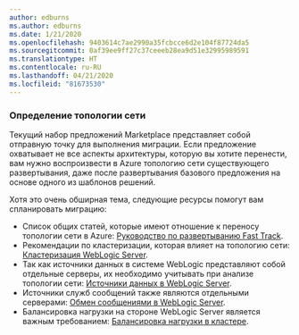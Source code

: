 ```yaml
---
author: edburns
ms.author: edburns
ms.date: 1/21/2020
ms.openlocfilehash: 9403614c7ae2990a35fcbcce6d2e104f87724da5
ms.sourcegitcommit: 0af39ee9ff27c37ceeeb28ea9d51e32995989591
ms.translationtype: HT
ms.contentlocale: ru-RU
ms.lasthandoff: 04/21/2020
ms.locfileid: "81673530"
---
```

### <a name="determine-the-network-topology"></a>Определение топологии сети

Текущий набор предложений Marketplace представляет собой отправную точку для выполнения миграции. Если предложение охватывает не все аспекты архитектуры, которую вы хотите перенести, вам нужно воспроизвести в Azure топологию сети существующего развертывания, даже после развертывания базового предложения на основе одного из шаблонов решений.

Хотя это очень обширная тема, следующие ресурсы помогут вам спланировать миграцию:

* Список общих статей, которые имеют отношение к переносу топологии сети в Azure: [Руководство по развертыванию Fast Track](https://docs.oracle.com/en/middleware/fusion-middleware/weblogic-server/12.2.1.4/intro/deploying.html#GUID-E0BE4A3E-44CD-4C95-9540-7A850BF02F6A).
* Рекомендации по кластеризации, которая влияет на топологию сети: [Кластеризация WebLogic Server](https://docs.oracle.com/en/middleware/fusion-middleware/weblogic-server/12.2.1.4/intro/clustering.html#GUID-E39A18C2-B990-485F-BFB1-0549250FABFE).
* Так как источники данных в системе WebLogic представляют собой отдельные серверы, их необходимо учитывать при анализе топологии сети: [Источники данных в WebLogic Server](https://docs.oracle.com/en/middleware/fusion-middleware/weblogic-server/12.2.1.4/intro/jdbc.html#GUID-9FD5F552-B2E4-4FEC-8C10-503A08764B52).
* Источники служб сообщений также являются отдельными серверами: [Обмен сообщениями в WebLogic Server](https://docs.oracle.com/en/middleware/fusion-middleware/weblogic-server/12.2.1.4/intro/jms.html#GUID-3B5F647D-E001-413B-AC6A-1E103BDBA93F).
* Балансировка нагрузки на стороне WebLogic Server является важным требованием: [Балансировка нагрузки в кластере](https://docs.oracle.com/en/middleware/fusion-middleware/weblogic-server/12.2.1.4/clust/load_balancing.html#GUID-B8F6DE4B-1AAC-428B-878B-BFDCE161C054).
